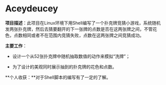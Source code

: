 # Aceydeucey

**项目描述**：此项目在Linux环境下用Shell编写了一个扑克牌竞猜小游戏，系统随机发两张扑克牌，然后去猜要翻开的下一张牌的点数是否在这两张牌之间，不管花色，点数相同或者不在范围内竞猜失败，点数在这两张牌之间竞猜成功。

**主要工作**：

- 设计一个从52张扑克牌中随机抽取数值的动作来模拟“洗牌”；

- 为了设计的美观同时展示抽到的扑克牌的花色和点数。

**个人收获：**对于Shell脚本的编写有了一定的了解。